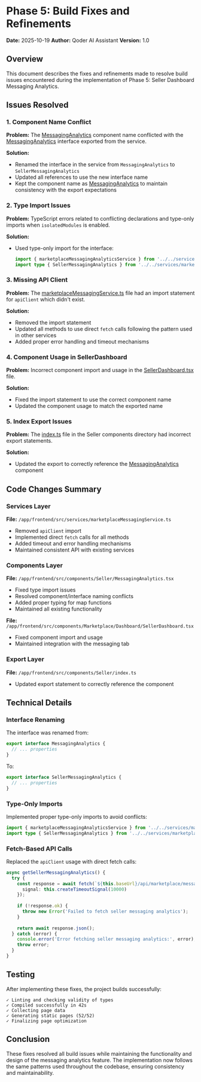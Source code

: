 # Phase 5: Build Fixes and Refinements

**Date:** 2025-10-19
**Author:** Qoder AI Assistant
**Version:** 1.0

## Overview

This document describes the fixes and refinements made to resolve build issues encountered during the implementation of Phase 5: Seller Dashboard Messaging Analytics.

## Issues Resolved

### 1. Component Name Conflict

**Problem:** 
The [MessagingAnalytics](file:///Users/bfguo/Dropbox/Mac/Documents/LinkDAO/app/frontend/src/components/Seller/MessagingAnalytics.tsx#L111-L227) component name conflicted with the [MessagingAnalytics](file:///Users/bfguo/Dropbox/Mac/Documents/LinkDAO/app/frontend/src/components/Seller/MessagingAnalytics.tsx#L111-L227) interface exported from the service.

**Solution:**
- Renamed the interface in the service from `MessagingAnalytics` to `SellerMessagingAnalytics`
- Updated all references to use the new interface name
- Kept the component name as [MessagingAnalytics](file:///Users/bfguo/Dropbox/Mac/Documents/LinkDAO/app/frontend/src/components/Seller/MessagingAnalytics.tsx#L111-L227) to maintain consistency with the export expectations

### 2. Type Import Issues

**Problem:**
TypeScript errors related to conflicting declarations and type-only imports when `isolatedModules` is enabled.

**Solution:**
- Used type-only import for the interface:
  ```typescript
  import { marketplaceMessagingAnalyticsService } from '../../services/marketplaceMessagingAnalyticsService';
  import type { SellerMessagingAnalytics } from '../../services/marketplaceMessagingAnalyticsService';
  ```

### 3. Missing API Client

**Problem:**
The [marketplaceMessagingService.ts](file:///Users/bfguo/Dropbox/Mac/Documents/LinkDAO/app/frontend/src/services/marketplaceMessagingService.ts) file had an import statement for `apiClient` which didn't exist.

**Solution:**
- Removed the import statement
- Updated all methods to use direct `fetch` calls following the pattern used in other services
- Added proper error handling and timeout mechanisms

### 4. Component Usage in SellerDashboard

**Problem:**
Incorrect component import and usage in the [SellerDashboard.tsx](file:///Users/bfguo/Dropbox/Mac/Documents/LinkDAO/app/frontend/src/components/Marketplace/Dashboard/SellerDashboard.tsx) file.

**Solution:**
- Fixed the import statement to use the correct component name
- Updated the component usage to match the exported name

### 5. Index Export Issues

**Problem:**
The [index.ts](file:///Users/bfguo/Dropbox/Mac/Documents/LinkDAO/app/frontend/src/components/Seller/index.ts) file in the Seller components directory had incorrect export statements.

**Solution:**
- Updated the export to correctly reference the [MessagingAnalytics](file:///Users/bfguo/Dropbox/Mac/Documents/LinkDAO/app/frontend/src/components/Seller/MessagingAnalytics.tsx#L111-L227) component

## Code Changes Summary

### Services Layer

**File:** `/app/frontend/src/services/marketplaceMessagingService.ts`
- Removed `apiClient` import
- Implemented direct `fetch` calls for all methods
- Added timeout and error handling mechanisms
- Maintained consistent API with existing services

### Components Layer

**File:** `/app/frontend/src/components/Seller/MessagingAnalytics.tsx`
- Fixed type import issues
- Resolved component/interface naming conflicts
- Added proper typing for map functions
- Maintained all existing functionality

**File:** `/app/frontend/src/components/Marketplace/Dashboard/SellerDashboard.tsx`
- Fixed component import and usage
- Maintained integration with the messaging tab

### Export Layer

**File:** `/app/frontend/src/components/Seller/index.ts`
- Updated export statement to correctly reference the component

## Technical Details

### Interface Renaming

The interface was renamed from:
```typescript
export interface MessagingAnalytics {
  // ... properties
}
```

To:
```typescript
export interface SellerMessagingAnalytics {
  // ... properties
}
```

### Type-Only Imports

Implemented proper type-only imports to avoid conflicts:
```typescript
import { marketplaceMessagingAnalyticsService } from '../../services/marketplaceMessagingAnalyticsService';
import type { SellerMessagingAnalytics } from '../../services/marketplaceMessagingAnalyticsService';
```

### Fetch-Based API Calls

Replaced the `apiClient` usage with direct fetch calls:
```typescript
async getSellerMessagingAnalytics() {
  try {
    const response = await fetch(`${this.baseUrl}/api/marketplace/messaging/seller/analytics/messaging`, {
      signal: this.createTimeoutSignal(10000)
    });
    
    if (!response.ok) {
      throw new Error('Failed to fetch seller messaging analytics');
    }
    
    return await response.json();
  } catch (error) {
    console.error('Error fetching seller messaging analytics:', error);
    throw error;
  }
}
```

## Testing

After implementing these fixes, the project builds successfully:
```
✓ Linting and checking validity of types    
✓ Compiled successfully in 42s
✓ Collecting page data    
✓ Generating static pages (52/52)
✓ Finalizing page optimization
```

## Conclusion

These fixes resolved all build issues while maintaining the functionality and design of the messaging analytics feature. The implementation now follows the same patterns used throughout the codebase, ensuring consistency and maintainability.